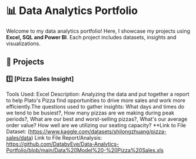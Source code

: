 # 📊 Data Analytics Portfolio  
Welcome to my data analytics portfolio! Here, I showcase my projects using **Excel, SQL and Power BI**. Each project includes datasets, insights and visualizations.  

## 🔹 Projects  

### 1️⃣ [Pizza Sales Insight]  
Tools Used: Excel 
Description: Analyzing the data and put together a report to help Plato's Pizza find opportunities to drive more sales and work more efficiently.The questions used to gather insights: What days and times do we tend to be busiest?, How many pizzas are we making during peak periods?, What are our best and worst-selling pizzas?, What's our average order value? How well are we utilizing our seating capacity? 
**Link to File Dataset: (https://www.kaggle.com/datasets/shilongzhuang/pizza-sales/data) 
Link to File Report/Analysis: https://github.com/DatabyEve/Data-Analytics-Portfolio/blob/main/Data%20Model%20-%20Pizza%20Sales.xls

